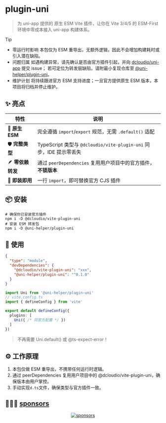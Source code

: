 # plugin-uni
> 为 uni-app 提供的 原生 ESM Vite 插件，让你在 Vite 3/4/5 的 ESM-First 环境中零成本接入 uni-app 构建体系。

> [!TIP]
> - 零运行时影响
> 本包仅为 ESM 重导出，无额外逻辑，因此不会增加构建耗时或引入潜在缺陷。
> - 问题归属
> 如遇构建异常，请先确认是否由官方插件引起，并向 [dcloudio/uni-app](https://github.com/dcloudio/uni-app/issues) 提交 issue；
> 若可定位为转发层缺陷，请附最小复现仓库至 [@uni-helper/plugin-uni](https://github.com/uni-helper/plugin-uni)。
> - 维护计划
> 将持续跟进官方 ESM 支持进度；一旦官方提供原生 ESM 版本，本项目将归档并停止维护。

## ✨ 亮点

| 特性            | 说明                                                      |
| ------------- | ------------------------------------------------------- |
| 🚀 **原生 ESM** | 完全遵循 `import`/`export` 规范，无需 `.default()` 适配            |
| 🛡️ **完整类型**  | TypeScript 类型与 `@dcloudio/vite-plugin-uni` 同步，IDE 提示零丢失 |
| 🪶 **零依赖转发**  | 通过 `peerDependencies` 复用用户项目中的官方插件，**不锁版本**             |
| 🧩 **即装即用**   | 一行 `import`，即可替换官方 CJS 插件                               |

## 📦 安装

```shell
# 确保你已安装官方插件
npm i -D @dcloudio/vite-plugin-uni
# 安装 ESM 转发包
npm i -D @uni-helper/plugin-uni
```

## 🔧 使用
```json
{
  "type": "module",
  "devDependencies": {
    "@dcloudio/vite-plugin-uni": "xxx",
    "@uni-helper/plugin-uni": "^0.1.0"
  }
}
```

```ts
import Uni from '@uni-helper/plugin-uni'
// vite.config.ts
import { defineConfig } from 'vite'

export default defineConfig({
  plugins: [
    Uni({ /* 同官方配置 */ })
  ]
})
```
> 不再需要 Uni.default() 或 @ts-expect-error！

## ⚙️ 工作原理
1. 本包仅做 ESM 重导出，不携带任何运行时逻辑。
2. 通过 peerDependencies 复用用户项目中的 @dcloudio/vite-plugin-uni，确保版本由用户掌控。
3. 手动实现`d.ts`文件，确保类型与官方插件一致。

## 🙇🏻‍♂️ [sponsors](https://afdian.com/a/flippedround)

<p align="center">
  <a href="https://afdian.com/a/flippedround">
    <img alt="sponsors" src="https://cdn.jsdelivr.net/gh/FliPPeDround/sponsors/sponsorkit/sponsors.svg"/>
  </a>
</p>

